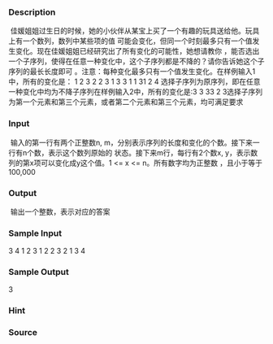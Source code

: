 
### Description
 佳媛姐姐过生日的时候，她的小伙伴从某宝上买了一个有趣的玩具送给他。玩具上有一个数列，数列中某些项的值
可能会变化，但同一个时刻最多只有一个值发生变化。现在佳媛姐姐已经研究出了所有变化的可能性，她想请教你
，能否选出一个子序列，使得在任意一种变化中，这个子序列都是不降的？请你告诉她这个子序列的最长长度即可
。注意：每种变化最多只有一个值发生变化。在样例输入1中，所有的变化是：
1 2 3
2 2 3
1 3 3
1 1 31 2 4
选择子序列为原序列，即在任意一种变化中均为不降子序列在样例输入2中，所有的变化是:3 3 33 2 3选择子序列
为第一个元素和第三个元素，或者第二个元素和第三个元素，均可满足要求
### Input
 输入的第一行有两个正整数n, m，分别表示序列的长度和变化的个数。接下来一行有n个数，表示这个数列原始的
状态。接下来m行，每行有2个数x, y，表示数列的第x项可以变化成y这个值。1 <= x <= n。所有数字均为正整数
，且小于等于100,000
### Output
 输出一个整数，表示对应的答案

### Sample Input
3 4
1 2 3
1 2
2 3
2 1
3 4
### Sample Output
3
### Hint

### Source
